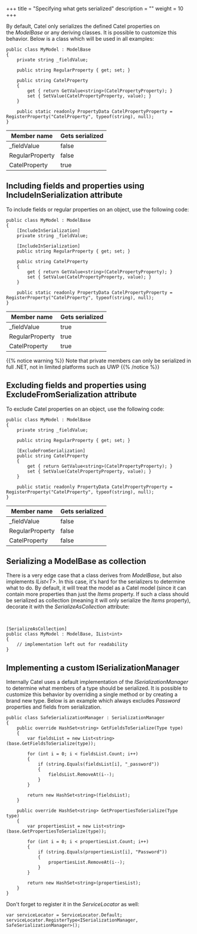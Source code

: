 +++
title = "Specifying what gets serialized" 
description = ""
weight = 10
+++

By default, Catel only serializes the defined Catel properties on the *ModelBase* or any deriving classes. It is possible to customize this behavior. Below is a class which will be used in all examples:

```
public class MyModel : ModelBase
{
    private string _fieldValue;
    
    public string RegularProperty { get; set; }
        
    public string CatelProperty
    {
        get { return GetValue<string>(CatelPropertyProperty); }
        set { SetValue(CatelPropertyProperty, value); }
    }

    public static readonly PropertyData CatelPropertyProperty = RegisterProperty("CatelProperty", typeof(string), null);
}
```

Member name|Gets serialized
-|-
_fieldValue|false
RegularProperty|false
CatelProperty|true

## Including fields and properties using IncludeInSerialization attribute

To include fields or regular properties on an object, use the following code:

```
public class MyModel : ModelBase
{
    [IncludeInSerialization]
    private string _fieldValue;
    
    [IncludeInSerialization]
    public string RegularProperty { get; set; }
        
    public string CatelProperty
    {
        get { return GetValue<string>(CatelPropertyProperty); }
        set { SetValue(CatelPropertyProperty, value); }
    }

    public static readonly PropertyData CatelPropertyProperty = RegisterProperty("CatelProperty", typeof(string), null);
}
```

Member name|Gets serialized
-|-
_fieldValue|true
RegularProperty|true
CatelProperty|true

{{% notice warning %}}
Note that private members can only be serialized in full .NET, not in limited platforms such as UWP
{{% /notice %}}

## Excluding fields and properties using ExcludeFromSerialization attribute

To exclude Catel properties on an object, use the following code:

```
public class MyModel : ModelBase
{
    private string _fieldValue;
    
    public string RegularProperty { get; set; }
 
    [ExcludeFromSerialization]
    public string CatelProperty
    {
        get { return GetValue<string>(CatelPropertyProperty); }
        set { SetValue(CatelPropertyProperty, value); }
    }

    public static readonly PropertyData CatelPropertyProperty = RegisterProperty("CatelProperty", typeof(string), null);
}
```

Member name|Gets serialized
-|-
_fieldValue|false
RegularProperty|false
CatelProperty|false

## Serializing a ModelBase as collection

There is a very edge case that a class derives from *ModelBase*, but also implements *IList\<T\>*. In this case, it's hard for the serializers to determine what to do. By default, it will treat the model as a Catel model (since it can contain more properties than just the *Items* property. If such a class should be serialized as collection (meaning it will only serialize the *Items* property), decorate it with the *SerializeAsCollection* attribute:

 

```
[SerializeAsCollection]
public class MyModel : ModelBase, IList<int>
{
    // implementation left out for readability
}
```

## Implementing a custom ISerializationManager

Internally Catel uses a default implementation of the *ISerializationManager* to determine what members of a type should be serialized. It is possible to customize this behavior by overriding a single method or by creating a brand new type. Below is an example which always excludes *Password* properties and fields from serialization.

```
public class SafeSerializationManager : SerializationManager
{
    public override HashSet<string> GetFieldsToSerialize(Type type)
    {
        var fieldsList = new List<string>(base.GetFieldsToSerialize(type));
        
        for (int i = 0; i < fieldsList.Count; i++)
        {
            if (string.Equals(fieldsList[i], "_password"))
            {
                fieldsList.RemoveAt(i--);
            }
        }
        
        return new HashSet<string>(fieldsList);
    }
    
    public override HashSet<string> GetPropertiesToSerialize(Type type)
    {
        var propertiesList = new List<string>(base.GetPropertiesToSerialize(type));
        
        for (int i = 0; i < propertiesList.Count; i++)
        {
            if (string.Equals(propertiesList[i], "Password"))
            {
                propertiesList.RemoveAt(i--);
            }
        }
        
        return new HashSet<string>(propertiesList);
    }   
}
```

Don't forget to register it in the *ServiceLocator* as well:

```
var serviceLocator = ServiceLocator.Default;
serviceLocator.RegisterType<ISerializationManager, SafeSerializationManager>();
```
